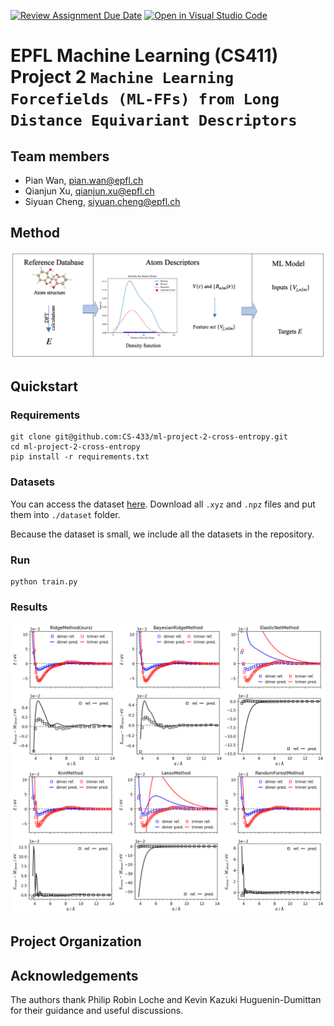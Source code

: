 [![Review Assignment Due Date](https://classroom.github.com/assets/deadline-readme-button-24ddc0f5d75046c5622901739e7c5dd533143b0c8e959d652212380cedb1ea36.svg)](https://classroom.github.com/a/fEFF99tU)
[![Open in Visual Studio Code](https://classroom.github.com/assets/open-in-vscode-718a45dd9cf7e7f842a935f5ebbe5719a5e09af4491e668f4dbf3b35d5cca122.svg)](https://classroom.github.com/online_ide?assignment_repo_id=12812552&assignment_repo_type=AssignmentRepo)

# EPFL Machine Learning (CS411) Project 2 `Machine Learning Forcefields (ML-FFs) from Long Distance Equivariant Descriptors`

## Team members

- Pian Wan, pian.wan@epfl.ch
- Qianjun Xu, qianjun.xu@epfl.ch
- Siyuan Cheng, siyuan.cheng@epfl.ch


## Method
![method](./fig/method.png)

## Quickstart

### Requirements
```shell
git clone git@github.com:CS-433/ml-project-2-cross-entropy.git
cd ml-project-2-cross-entropy
pip install -r requirements.txt
```

### Datasets
You can access the dataset [here](https://github.com/CS-433/ml-project-2-cross-entropy/tree/main/dataset). Download all `.xyz` and `.npz` files and put them into `./dataset` folder. 

Because the dataset is small, we include all the datasets in the repository.

### Run
```shell
python train.py
```
### Results
![results](./fig/results.png)


## Project Organization


## Acknowledgements
The authors thank Philip Robin Loche and Kevin Kazuki Huguenin-Dumittan for their guidance and useful discussions.